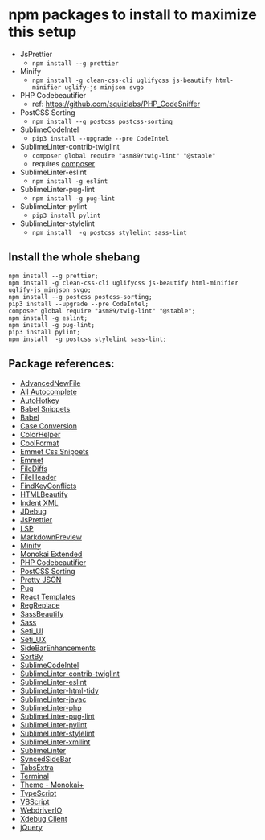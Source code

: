# npm packages to install to maximize this setup

  - JsPrettier
    - `npm install --g prettier`
  - Minify
    - `npm install -g clean-css-cli uglifycss js-beautify html-minifier uglify-js minjson svgo`   
  - PHP Codebeautifier
    - ref: https://github.com/squizlabs/PHP_CodeSniffer
  - PostCSS Sorting
    - `npm install --g postcss postcss-sorting`
  - SublimeCodeIntel
    - `pip3 install --upgrade --pre CodeIntel`
  - SublimeLinter-contrib-twiglint
    - `composer global require "asm89/twig-lint" "@stable"`
    - requires [composer](https://getcomposer.org/doc/00-intro.md#installation-linux-unix-macos)
  - SublimeLinter-eslint
    - `npm install -g eslint`
  - SublimeLinter-pug-lint
    - `npm install -g pug-lint`
  - SublimeLinter-pylint
    - `pip3 install pylint`
  - SublimeLinter-stylelint
    - `npm install  -g postcss stylelint sass-lint`

 ## Install the whole shebang

    npm install --g prettier;
    npm install -g clean-css-cli uglifycss js-beautify html-minifier uglify-js minjson svgo;
    npm install --g postcss postcss-sorting;
    pip3 install --upgrade --pre CodeIntel;
    composer global require "asm89/twig-lint" "@stable";
    npm install -g eslint;
    npm install -g pug-lint;
    pip3 install pylint;
    npm install  -g postcss stylelint sass-lint;


## Package references:
  - [AdvancedNewFile](https://packagecontrol.io/packages/AdvancedNewFile)
  - [All Autocomplete](https://packagecontrol.io/packages/All%20Autocomplete)
  - [AutoHotkey](https://packagecontrol.io/packages/AutoHotkey)
  - [Babel Snippets](https://packagecontrol.io/packages/Babel%20Snippets)
  - [Babel](https://packagecontrol.io/packages/Babel)
  - [Case Conversion](https://packagecontrol.io/packages/Case%20Conversion)
  - [ColorHelper](https://packagecontrol.io/packages/ColorHelper)
  - [CoolFormat](https://packagecontrol.io/packages/CoolFormat)
  - [Emmet Css Snippets](https://packagecontrol.io/packages/Emmet%20Css%20Snippets)
  - [Emmet](https://packagecontrol.io/packages/Emmet)
  - [FileDiffs](https://packagecontrol.io/packages/FileDiffs)
  - [FileHeader](https://packagecontrol.io/packages/FileHeader)
  - [FindKeyConflicts](https://packagecontrol.io/packages/FindKeyConflicts)
  - [HTMLBeautify](https://packagecontrol.io/packages/HTMLBeautify)
  - [Indent XML](https://packagecontrol.io/packages/Indent%20XML)
  - [JDebug](https://packagecontrol.io/packages/JDebug)
  - [JsPrettier](https://packagecontrol.io/packages/JsPrettier)
  - [LSP](https://packagecontrol.io/packages/LSP)
  - [MarkdownPreview](https://packagecontrol.io/packages/MarkdownPreview)
  - [Minify](https://packagecontrol.io/packages/Minify)
  - [Monokai Extended](https://packagecontrol.io/packages/Monokai%20Extended)
  - [PHP Codebeautifier](https://packagecontrol.io/packages/PHP%20Codebeautifier)
  - [PostCSS Sorting](https://packagecontrol.io/packages/PostCSS%20Sorting)
  - [Pretty JSON](https://packagecontrol.io/packages/Pretty%20JSON)
  - [Pug](https://packagecontrol.io/packages/Pug)
  - [React Templates](https://packagecontrol.io/packages/React%20Templates)
  - [RegReplace](https://packagecontrol.io/packages/RegReplace)
  - [SassBeautify](https://packagecontrol.io/packages/SassBeautify)
  - [Sass](https://packagecontrol.io/packages/Sass)
  - [Seti_UI](https://packagecontrol.io/packages/Seti_UI)
  - [Seti_UX](https://packagecontrol.io/packages/Seti_UX)
  - [SideBarEnhancements](https://packagecontrol.io/packages/SideBarEnhancements)
  - [SortBy](https://packagecontrol.io/packages/SortBy)
  - [SublimeCodeIntel](https://packagecontrol.io/packages/SublimeCodeIntel)
  - [SublimeLinter-contrib-twiglint](https://packagecontrol.io/packages/SublimeLinter-contrib-twiglint)
  - [SublimeLinter-eslint](https://packagecontrol.io/packages/SublimeLinter-eslint)
  - [SublimeLinter-html-tidy](https://packagecontrol.io/packages/SublimeLinter-html-tidy)
  - [SublimeLinter-javac](https://packagecontrol.io/packages/SublimeLinter-javac)
  - [SublimeLinter-php](https://packagecontrol.io/packages/SublimeLinter-php)
  - [SublimeLinter-pug-lint](https://packagecontrol.io/packages/SublimeLinter-pug-lint)
  - [SublimeLinter-pylint](https://packagecontrol.io/packages/SublimeLinter-pylint)
  - [SublimeLinter-stylelint](https://packagecontrol.io/packages/SublimeLinter-stylelint)
  - [SublimeLinter-xmllint](https://packagecontrol.io/packages/SublimeLinter-xmllint)
  - [SublimeLinter](https://packagecontrol.io/packages/SublimeLinter)
  - [SyncedSideBar](https://packagecontrol.io/packages/SyncedSideBar)
  - [TabsExtra](https://packagecontrol.io/packages/TabsExtra)
  - [Terminal](https://packagecontrol.io/packages/Terminal)
  - [Theme - Monokai+](https://packagecontrol.io/packages/Theme%20-%20Monokai+)
  - [TypeScript](https://packagecontrol.io/packages/TypeScript)
  - [VBScript](https://packagecontrol.io/packages/VBScript)
  - [WebdriverIO](https://packagecontrol.io/packages/WebdriverIO)
  - [Xdebug Client](https://packagecontrol.io/packages/Xdebug%20Client)
  - [jQuery](https://packagecontrol.io/packages/jQuery)